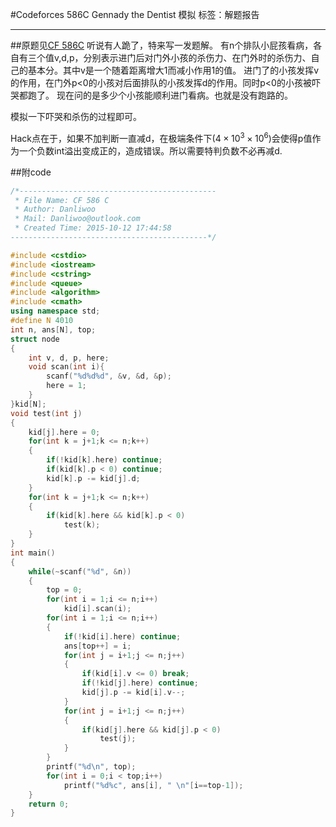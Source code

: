 ﻿#Codeforces 586C Gennady the Dentist 模拟
标签：解题报告
***
##原题见[CF 586C](http://codeforces.com/contest/586/problem/C)
听说有人跪了，特来写一发题解。
有n个排队小屁孩看病，各自有三个值v,d,p，分别表示进门后对门外小孩的杀伤力、在门外时的杀伤力、自己的基本分。其中v是一个随着距离增大1而减小作用1的值。
进门了的小孩发挥v的作用，在门外p<0的小孩对后面排队的小孩发挥d的作用。同时p<0的小孩被吓哭都跑了。
现在问的是多少个小孩能顺利进门看病。也就是没有跑路的。

模拟一下吓哭和杀伤的过程即可。

Hack点在于，如果不加判断一直减d，在极端条件下($4\times 10^3\times 10^6$)会使得p值作为一个负数int溢出变成正的，造成错误。所以需要特判负数不必再减d.

##附code
```cpp
/*--------------------------------------------
 * File Name: CF 586 C
 * Author: Danliwoo
 * Mail: Danliwoo@outlook.com
 * Created Time: 2015-10-12 17:44:58
--------------------------------------------*/

#include <cstdio>
#include <iostream>
#include <cstring>
#include <queue>
#include <algorithm>
#include <cmath>
using namespace std;
#define N 4010
int n, ans[N], top;
struct node
{
	int v, d, p, here;
	void scan(int i){
		scanf("%d%d%d", &v, &d, &p);
		here = 1;
	}
}kid[N];
void test(int j)
{
	kid[j].here = 0;
	for(int k = j+1;k <= n;k++)
	{
		if(!kid[k].here) continue;
		if(kid[k].p < 0) continue;
		kid[k].p -= kid[j].d;
	}
	for(int k = j+1;k <= n;k++)
	{
		if(kid[k].here && kid[k].p < 0)
			test(k);
	}
}
int main()
{
	while(~scanf("%d", &n))
	{
		top = 0;
		for(int i = 1;i <= n;i++)
			kid[i].scan(i);
		for(int i = 1;i <= n;i++)
		{
			if(!kid[i].here) continue;
			ans[top++] = i;
			for(int j = i+1;j <= n;j++)
			{
				if(kid[i].v <= 0) break;
				if(!kid[j].here) continue;
				kid[j].p -= kid[i].v--;
			}
			for(int j = i+1;j <= n;j++)
			{
				if(kid[j].here && kid[j].p < 0)
					test(j);
			}
		}
		printf("%d\n", top);
		for(int i = 0;i < top;i++)
			printf("%d%c", ans[i], " \n"[i==top-1]);
	}
	return 0;
}
```


